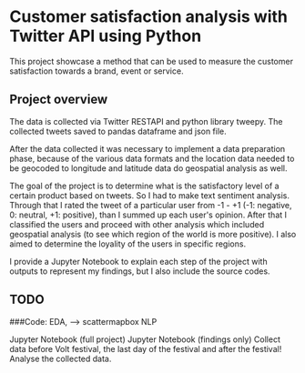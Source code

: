 # Customer satisfaction analysis with Twitter API using Python

This project showcase a method that can be used to measure the customer satisfaction towards a brand, event or service.

## Project overview
The data is collected via Twitter RESTAPI and python library tweepy. The collected tweets saved to pandas dataframe and json file.

After the data collected it was necessary to implement a data preparation phase, because of the various data formats and the location data needed to be geocoded to longitude and latitude data do geospatial analysis as well.

The goal of the project is to determine what is the satisfactory level of a certain product based on tweets. So I had to make text sentiment analysis. Through that I rated the tweet of a particular user from -1 - +1 (-1: negative, 0: neutral, +1: positive), than I summed up each user's opinion. After that I classified the users and proceed with other analysis which included geospatial analysis (to see which region of the world is more positive). I also aimed to determine the loyality of the users in specific regions.

I provide a Jupyter Notebook to explain each step of the project with outputs to represent my findings, but I also include the source codes.

## TODO
###Code:
    EDA, --> scattermapbox
    NLP

Jupyter Notebook (full project)
Jupyter Notebook (findings only)
Collect data before Volt festival, the last day of the festival and after the festival!
Analyse the collected data.
